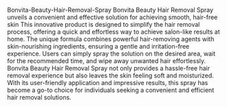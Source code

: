 Bonvita-Beauty-Hair-Removal-Spray
Bonvita Beauty Hair Removal Spray unveils a convenient and effective solution for achieving smooth, hair-free skin
This innovative product is designed to simplify the hair removal process, offering a quick and effortless way to achieve salon-like results at home. The unique formula combines powerful hair-removing agents with skin-nourishing ingredients, ensuring a gentle and irritation-free experience. Users can simply spray the solution on the desired area, wait for the recommended time, and wipe away unwanted hair effortlessly. Bonvita Beauty Hair Removal Spray not only provides a hassle-free hair removal experience but also leaves the skin feeling soft and moisturized. With its user-friendly application and impressive results, this spray has become a go-to choice for individuals seeking a convenient and efficient hair removal solutions.
